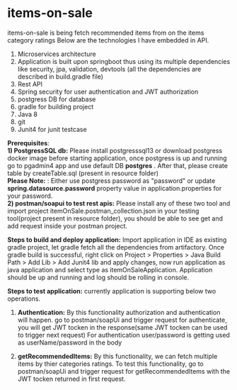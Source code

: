 # items-on-sale

items-on-sale is being fetch recommended items from on the items category ratings
Below are the technologies I have embedded in API.<br/>
1) Microservices architecture <br/>
2) Application is built upon springboot thus using its multiple dependencies like security, jpa, validation, devtools (all the     dependencies are described in build.gradle file)<br/>
3) Rest API<br/>
4) Spring security for user authentication and JWT authorization<br/>
5) postgress DB for database<br/>
6) gradle for building project<br/>
7) Java 8<br/>
8) git<br/>
9) Junit4 for junit testcase<br/>

**Prerequisites**: <br/>
**1) PostgressSQL db:** Please install postgresssql13 or download postgress docker image before starting application, once postgress is up and running go to pgadmin4 app and use default DB **postgres** . After that, please create table by createTable.sql (present in resource folder)<br/>
 **Please Note:** : Either use postgress password as "password" or update **spring.datasource.password** property value in application.properties for your password.<br/>
**2) postman/soapui to test rest apis:** Please install any of these two tool and import project itemOnSale.postman_collection.json in your testing tool(project present in resource folder), you should be able to see get and add request inside your postman project. <br/>

**Steps to build and deploy application:** Import application in IDE as existing gradle project, let gradle fetch all the dependencies from artifactory. Once gradle build is successful, right click on Project > Properties > Java Build Path > Add Lib > Add Junit4 lib and apply changes, now run application as java application and select type as itemOnSaleApplication. Application should be up and running and log should be rolling in console.

**Steps to test application:** currently application is supporting below two operations.

1) **Authentication:** By this functionality authorization and authentication will happen. go to postman/soapUi and trigger request for authenticate, you will get JWT tocken in the response(same JWT tocken can be used to trigger next request) For authentication user/password is getting used as userName/password in the body<br/>


 2) **getRecommendedItems:** By this functionality, we can fetch multiple items by thier categories ratings. To test this functionality, go to postman/soapUi and trigger request for getRecommendedItems with the JWT tocken returned in first request.<br/>

